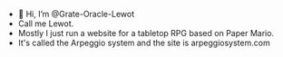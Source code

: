 - 👋 Hi, I’m @Grate-Oracle-Lewot
- Call me Lewot.
- Mostly I just run a website for a tabletop RPG based on Paper Mario.
- It's called the Arpeggio system and the site is arpeggiosystem.com

<!---
Grate-Oracle-Lewot/Grate-Oracle-Lewot is a ✨ special ✨ repository because its `README.md` (this file) appears on your GitHub profile.
You can click the Preview link to take a look at your changes.
--->
